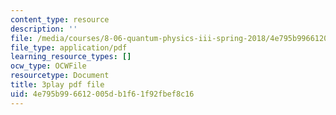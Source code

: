 ```yaml
---
content_type: resource
description: ''
file: /media/courses/8-06-quantum-physics-iii-spring-2018/4e795b996612005db1f61f92fbef8c16_G-5KHKrNPMs.pdf
file_type: application/pdf
learning_resource_types: []
ocw_type: OCWFile
resourcetype: Document
title: 3play pdf file
uid: 4e795b99-6612-005d-b1f6-1f92fbef8c16
---
```

